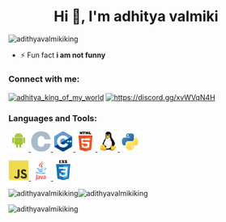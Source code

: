 <h1 align="center">Hi 👋, I'm adhitya valmiki</h1>
<p align="left"> <img src="https://komarev.com/ghpvc/?username=adithyavalmikiking&label=Profile%20views&color=0e75b6&style=flat" alt="adithyavalmikiking" /> </p>

- ⚡ Fun fact **i am not funny**

<h3 align="left">Connect with me:</h3>
<p align="left">
<a href="https://instagram.com/adhitya.valmiki" target="blank"><img align="center" src="https://raw.githubusercontent.com/rahuldkjain/github-profile-readme-generator/master/src/images/icons/Social/instagram.svg" alt="adhitya_king_of_my_world" height="30" width="40" /></a>
<a href="https://discord.gg/https://discord.gg/xvWVqN4H" target="blank"><img align="center" src="https://raw.githubusercontent.com/rahuldkjain/github-profile-readme-generator/master/src/images/icons/Social/discord.svg" alt="https://discord.gg/xvWVqN4H" height="30" width="40" /></a>
</p>

<h3 align="left">Languages and Tools:</h3>
<p align="left"> <a href="https://developer.android.com" target="_blank" rel="noreferrer"> <img src="https://raw.githubusercontent.com/devicons/devicon/master/icons/android/android-original-wordmark.svg" alt="android" width="40" height="40"/> </a> <a href="https://www.cprogramming.com/" target="_blank" rel="noreferrer"> <img src="https://raw.githubusercontent.com/devicons/devicon/master/icons/c/c-original.svg" alt="c" width="40" height="40"/> </a> <a href="https://www.w3schools.com/cpp/" target="_blank" rel="noreferrer"> <img src="https://raw.githubusercontent.com/devicons/devicon/master/icons/cplusplus/cplusplus-original.svg" alt="cplusplus" width="40" height="40"/> </a> <a href="https://www.w3.org/html/" target="_blank" rel="noreferrer"> <img src="https://raw.githubusercontent.com/devicons/devicon/master/icons/html5/html5-original-wordmark.svg" alt="html5" width="40" height="40"/> </a> <a href="https://www.linux.org/" target="_blank" rel="noreferrer"> <img src="https://raw.githubusercontent.com/devicons/devicon/master/icons/linux/linux-original.svg" alt="linux" width="40" height="40"/> </a> <a href="https://www.python.org" target="_blank" rel="noreferrer"> <img src="https://raw.githubusercontent.com/devicons/devicon/master/icons/python/python-original.svg" alt="python" width="40" height="40"/> </a> </p>
<a href="https://developer.mozilla.org/docs/Web/JavaScript" target="_blank" rel="noreferrer">
  <img src="https://raw.githubusercontent.com/devicons/devicon/master/icons/javascript/javascript-original.svg" alt="JavaScript" width="40" height="40"/>
</a>
<a href="https://www.java.com" target="_blank" rel="noreferrer">
  <img src="https://raw.githubusercontent.com/devicons/devicon/master/icons/java/java-original-wordmark.svg" alt="Java" width="40" height="40"/>
</a>
<a href="https://developer.mozilla.org/docs/Web/CSS" target="_blank" rel="noreferrer">
  <img src="https://raw.githubusercontent.com/devicons/devicon/master/icons/css3/css3-original-wordmark.svg" alt="CSS3" width="40" height="40"/>
</a>

<p><img align="left" src="https://github-readme-stats.vercel.app/api/top-langs?username=adithyavalmikiking&show_icons=true&locale=en&layout=compact" alt="adithyavalmikiking" /></p>

<p>&nbsp;<img align="left" src="https://github-readme-stats.vercel.app/api?username=adithyavalmikiking&show_icons=true&locale=en" alt="adithyavalmikiking" /></p>

<p><img align="left" src="https://github-readme-streak-stats.herokuapp.com/?user=adithyavalmikiking&" alt="adithyavalmikiking" /></p>
